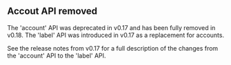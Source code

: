 Accout API removed
------------------

The 'account' API was deprecated in v0.17 and has been fully removed in v0.18.
The 'label' API was introduced in v0.17 as a replacement for accounts.

See the release notes from v0.17 for a full description of the changes from the
'account' API to the 'label' API.
